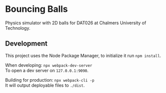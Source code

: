 # Bouncing Balls

Physics simulator with 2D balls for DAT026 at Chalmers University of Technology.

## Development

This project uses the Node Package Manager, to initialize it run `npm install`.

When developing: `npx webpack-dev-server`  
To open a dev server on `127.0.0.1:9090`.

Building for production: `npx webpack-cli -p`  
It will output deployable files to `./dist`.
